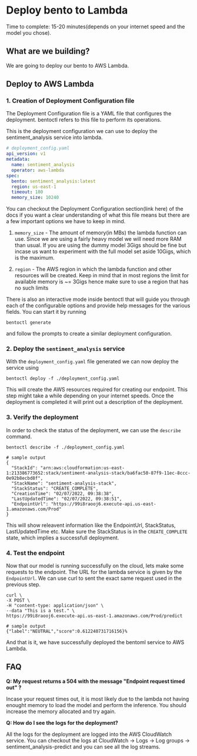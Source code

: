 # Deploy bento to Lambda

Time to complete: 15-20 minutes(depends on your internet speed and the model
you chose).


## What are we building?

We are going to deploy our bento to AWS Lambda.


## Deploy to AWS Lambda 

### 1. Creation of Deployment Configuration file
 
The Deployment Configuration file is a YAML file that configures the
deployment. bentoctl refers to this file to perform its operations.

This is the deployment configuration we can use to deploy the sentiment_analysis
service into lambda.
```yaml
# deployment_config.yaml
api_version: v1
metadata:
  name: sentiment_analysis
  operator: aws-lambda
spec:
  bento: sentiment_analysis:latest
  region: us-east-1
  timeout: 180
  memory_size: 10240

```

You can checkout the Deployment Configuration section(link here) of the docs if
you want a clear understanding of what this file means but there are a few important
options we have to keep in mind.

1. `memory_size` - The amount of memory(in MBs) the lambda function can use.
   Since we are using a fairly heavy model we will need more RAM than usual. If
   you are using the dummy model 3Gigs should be fine but incase us want to
   experiment with the full model set aside 10Gigs, which is the maximum.

2. `region` - The AWS region in which the lambda function and other resources
   will be created. Keep in mind that in most regions the limit for available
   memory is ~= 3Gigs hence make sure to use a region that has no such limits

There is also an interactive mode inside bentoctl that will guide you through each
of the configurable options and provide help messages for the various fields.
You can start it by running
```
bentoctl generate
```
and follow the prompts to create a similar deployment configuration. 

### 2. Deploy the `sentiment_analysis` service

With the `deployment_config.yaml` file generated we can now deploy the service 
using 
```
bentoctl deploy -f ./deployment_config.yaml
```
This will create the AWS resources required for creating our endpoint. This
step might take a while depending on your internet speeds. Once the deployment
is completed it will print out a description of the deployment.

### 3. Verify the deployment

In order to check the status of the deployment, we can use the `describe` command.
```
bentoctl describe -f ./deployment_config.yaml

# sample output
{
  "StackId": "arn:aws:cloudformation:us-east-1:213386773652:stack/sentiment-analysis-stack/ba6fac50-87f9-11ec-8ccc-0e92b8ecbd8f",
  "StackName": "sentiment-analysis-stack",
  "StackStatus": "CREATE_COMPLETE",
  "CreationTime": "02/07/2022, 09:38:38",
  "LastUpdatedTime": "02/07/2022, 09:38:51",
  "EndpointUrl": "https://99i8raooj6.execute-api.us-east-1.amazonaws.com/Prod"
}
```
This will show releavent information like the EndpointUrl, StackStatus,
LastUpdatedTime etc. Make sure the StackStatus is in the `CREATE_COMPLETE`
state, which implies a successfull deployment.


### 4. Test the endpoint

Now that our model is running successfully on the cloud, lets make some
requests to the endpoint. The URL for the lambda service is given by the `EndpointUrl`.
We can use curl to sent the exact same request used in the previous step.
```
curl \
-X POST \
-H "content-type: application/json" \
--data "This is a test." \
https://99i8raooj6.execute-api.us-east-1.amazonaws.com/Prod/predict

# sample output
{"label":"NEUTRAL","score":0.612240731716156}% 
```

And that is it, we have successfully deployed the bentoml service to AWS Lambda.


## FAQ

**Q: My request returns a 504 with the message "Endpoint request timed out" ?**

Incase your request times out, it is most likely due to the lambda not having enought
memory to load the model and perform the inference. You should increase the 
memory allocated and try again.


**Q: How do I see the logs for the deployment?**

All the logs for the deployment are logged into the AWS CloudWatch service. You
can checkout the logs at CloudWatch -> Logs -> Log groups ->
sentiment_analysis-predict and you can see all the log streams.
